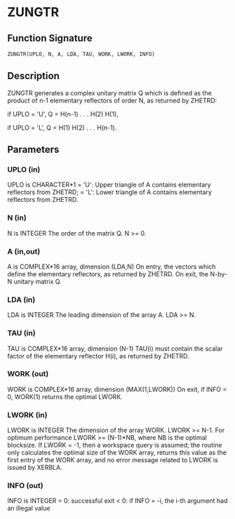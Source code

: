 # ZUNGTR

## Function Signature

```fortran
ZUNGTR(UPLO, N, A, LDA, TAU, WORK, LWORK, INFO)
```

## Description


 ZUNGTR generates a complex unitary matrix Q which is defined as the
 product of n-1 elementary reflectors of order N, as returned by
 ZHETRD:

 if UPLO = 'U', Q = H(n-1) . . . H(2) H(1),

 if UPLO = 'L', Q = H(1) H(2) . . . H(n-1).

## Parameters

### UPLO (in)

UPLO is CHARACTER*1 = 'U': Upper triangle of A contains elementary reflectors from ZHETRD; = 'L': Lower triangle of A contains elementary reflectors from ZHETRD.

### N (in)

N is INTEGER The order of the matrix Q. N >= 0.

### A (in,out)

A is COMPLEX*16 array, dimension (LDA,N) On entry, the vectors which define the elementary reflectors, as returned by ZHETRD. On exit, the N-by-N unitary matrix Q.

### LDA (in)

LDA is INTEGER The leading dimension of the array A. LDA >= N.

### TAU (in)

TAU is COMPLEX*16 array, dimension (N-1) TAU(i) must contain the scalar factor of the elementary reflector H(i), as returned by ZHETRD.

### WORK (out)

WORK is COMPLEX*16 array, dimension (MAX(1,LWORK)) On exit, if INFO = 0, WORK(1) returns the optimal LWORK.

### LWORK (in)

LWORK is INTEGER The dimension of the array WORK. LWORK >= N-1. For optimum performance LWORK >= (N-1)*NB, where NB is the optimal blocksize. If LWORK = -1, then a workspace query is assumed; the routine only calculates the optimal size of the WORK array, returns this value as the first entry of the WORK array, and no error message related to LWORK is issued by XERBLA.

### INFO (out)

INFO is INTEGER = 0: successful exit < 0: if INFO = -i, the i-th argument had an illegal value

